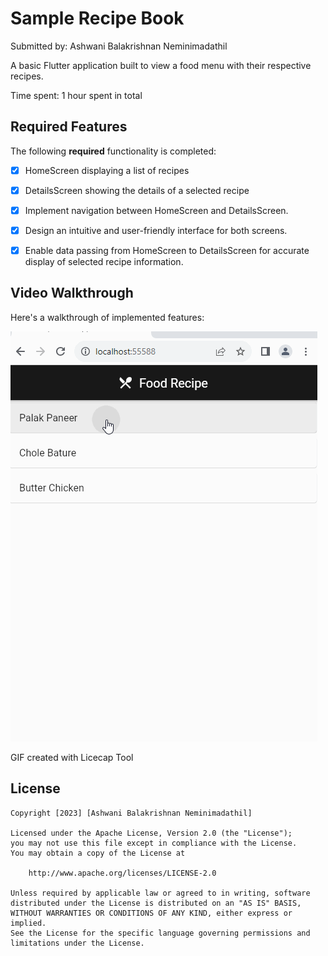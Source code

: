 # Sample Recipe Book

Submitted by: Ashwani Balakrishnan Neminimadathil

A basic Flutter application built to view a food menu with their respective recipes.

Time spent: 1 hour spent in total

## Required Features

The following **required** functionality is completed:

* [x] HomeScreen displaying a list of recipes
* [x] DetailsScreen showing the details of a selected recipe
* [x] Implement navigation between HomeScreen and DetailsScreen.
* [x] Design an intuitive and user-friendly interface for both screens.
* [x] Enable data passing from HomeScreen to DetailsScreen for accurate display of selected recipe information.


## Video Walkthrough

Here's a walkthrough of implemented features:

<img src='https://github.com/ashwani89n/recipe_book_app/blob/main/Ashwani_Recipe_App.gif' title='Video Walkthrough' width='' alt='Video Walkthrough' />

GIF created with Licecap Tool

## License

    Copyright [2023] [Ashwani Balakrishnan Neminimadathil]

    Licensed under the Apache License, Version 2.0 (the "License");
    you may not use this file except in compliance with the License.
    You may obtain a copy of the License at

        http://www.apache.org/licenses/LICENSE-2.0

    Unless required by applicable law or agreed to in writing, software
    distributed under the License is distributed on an "AS IS" BASIS,
    WITHOUT WARRANTIES OR CONDITIONS OF ANY KIND, either express or implied.
    See the License for the specific language governing permissions and
    limitations under the License.


